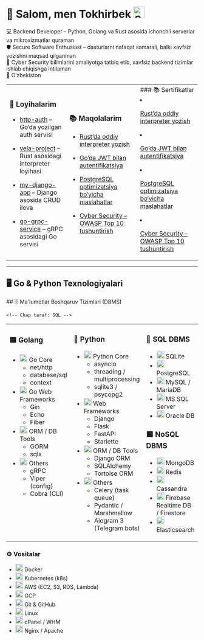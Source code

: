 # 👋 Salom, men Tokhirbek <img src="https://media.giphy.com/media/3o7aCTfyhYawdOXcFW/giphy.gif" width="30" title="Server"/>

💻 Backend Developer – Python, Golang va Rust asosida ishonchli serverlar va mikroxizmatlar quraman  
🛡 Secure Software Enthusiast – dasturlarni nafaqat samarali, balki xavfsiz yozishni maqsad qilganman  
🚀 Cyber Security bilimlarini amaliyotga tatbiq etib, xavfsiz backend tizimlar ishlab chiqishga intilaman  
📍 O‘zbekiston  


<table>
  <tr>
    <td>

### 📂 Loyihalarim
- [http-auth](https://github.com/tokhirbek/http-auth) – Go’da yozilgan auth servisi  
- [vela-project](https://github.com/tokhirbek/vela-project) – Rust asosidagi interpreter loyihasi  
- [my-django-app](https://github.com/tokhirbek/my-django-app) – Django asosida CRUD ilova  
- [go-grpc-service](https://github.com/tokhirbek/go-grpc-service) – gRPC asosidagi Go servisi  

    </td>
    <td>

### 📚 Maqolalarim
- [Rust’da oddiy interpreter yozish](https://github.com/tokhirbek/blog/rust-interpreter.md)  
- [Go’da JWT bilan autentifikatsiya](https://github.com/tokhirbek/blog/go-jwt-auth.md)  
- [PostgreSQL optimizatsiya bo‘yicha maslahatlar](https://github.com/tokhirbek/blog/postgres-optimization.md)  
- [Cyber Security – OWASP Top 10 tushuntirish](https://github.com/tokhirbek/blog/owasp-top10.md)  

    </td>
    <td>
      ### 📚 Sertifikatlar
- [Rust’da oddiy interpreter yozish](https://github.com/tokhirbek/blog/rust-interpreter.md)  
- [Go’da JWT bilan autentifikatsiya](https://github.com/tokhirbek/blog/go-jwt-auth.md)  
- [PostgreSQL optimizatsiya bo‘yicha maslahatlar](https://github.com/tokhirbek/blog/postgres-optimization.md)  
- [Cyber Security – OWASP Top 10 tushuntirish](https://github.com/tokhirbek/blog/owasp-top10.md)  

    </td>
  </tr>
</table>

---

## 🖥 Go & Python Texnologiyalari

<table>
  <tr>

  <td valign="top" width="50%">

### 🟦 Golang
<ul>
  <li>
    <img src="https://cdn.jsdelivr.net/gh/devicons/devicon/icons/go/go-original.svg" width="20"/> Go Core
    <ul>
      <li>net/http</li>
      <li>database/sql</li>
      <li>context</li>
    </ul>
  </li>
  <li>
    <img src="https://cdn.jsdelivr.net/gh/devicons/devicon/icons/go/go-original.svg" width="20"/> Go Web Frameworks
    <ul>
      <li>Gin</li>
      <li>Echo</li>
      <li>Fiber</li>
    </ul>
  </li>
  <li>
    <img src="https://cdn.jsdelivr.net/gh/devicons/devicon/icons/go/go-original.svg" width="20"/> ORM / DB Tools
    <ul>
      <li>GORM</li>
      <li>sqlx</li>
    </ul>
  </li>
  <li>
    <img src="https://cdn.jsdelivr.net/gh/devicons/devicon/icons/go/go-original.svg" width="20"/> Others
    <ul>
      <li>gRPC</li>
      <li>Viper (config)</li>
      <li>Cobra (CLI)</li>
    </ul>
  </li>
</ul>

</td>
<td valign="top" width="50%">

### 🐍 Python
<ul>
  <li>
    <img src="https://cdn.jsdelivr.net/gh/devicons/devicon/icons/python/python-original.svg" width="20"/> Python Core
    <ul>
      <li>asyncio</li>
      <li>threading / multiprocessing</li>
      <li>sqlite3 / psycopg2</li>
    </ul>
  </li>
  <li>
    <img src="https://cdn.jsdelivr.net/gh/devicons/devicon/icons/python/python-original.svg" width="20"/> Web Frameworks
    <ul>
      <li>Django</li>
      <li>Flask</li>
      <li>FastAPI</li>
      <li>Starlette</li>
    </ul>
  </li>
  <li>
    <img src="https://cdn.jsdelivr.net/gh/devicons/devicon/icons/python/python-original.svg" width="20"/> ORM / DB Tools
    <ul>
      <li>Django ORM</li>
      <li>SQLAlchemy</li>
      <li>Tortoise ORM</li>
    </ul>
  </li>
  <li>
    <img src="https://cdn.jsdelivr.net/gh/devicons/devicon/icons/python/python-original.svg" width="20"/> Others
    <ul>
      <li>Celery (task queue)</li>
      <li>Pydantic / Marshmallow</li>
      <li>Aiogram 3 (Telegram bots)</li>
    </ul>
  </li>
</ul>

  </td>
    <!-- Chap taraf: SQL -->
  ## 🗄 Ma'lumotlar Boshqaruv Tizimlari (DBMS)

    <!-- Chap taraf: SQL -->
  <td valign="top" width="50%">

### 🔷 SQL DBMS
<ul>
  <li><img src="https://cdn.jsdelivr.net/gh/devicons/devicon/icons/sqlite/sqlite-original.svg" width="20"/> SQLite</li>
  <li><img src="https://cdn.jsdelivr.net/gh/devicons/devicon/icons/postgresql/postgresql-original.svg" width="20"/> PostgreSQL</li>
  <li><img src="https://cdn.jsdelivr.net/gh/devicons/devicon/icons/mysql/mysql-original.svg" width="20"/> MySQL / MariaDB</li>
  <li><img src="https://cdn.jsdelivr.net/gh/devicons/devicon/icons/microsoftsqlserver/microsoftsqlserver-plain.svg" width="20"/> MS SQL Server</li>
  <li><img src="https://cdn.jsdelivr.net/gh/devicons/devicon/icons/oracle/oracle-original.svg" width="20"/> Oracle DB</li>
</ul>


### 🟩 NoSQL DBMS
<ul>
  <li><img src="https://cdn.jsdelivr.net/gh/devicons/devicon/icons/mongodb/mongodb-original.svg" width="20"/> MongoDB</li>
  <li><img src="https://cdn.jsdelivr.net/gh/devicons/devicon/icons/redis/redis-original.svg" width="20"/> Redis</li>
  <li><img src="https://cdn.jsdelivr.net/gh/devicons/devicon/icons/cassandra/cassandra-original.svg" width="20"/> Cassandra</li>
  <li><img src="https://cdn.jsdelivr.net/gh/devicons/devicon/icons/firebase/firebase-plain.svg" width="20"/> Firebase Realtime DB / Firestore</li>
  <li><img src="https://cdn.jsdelivr.net/gh/devicons/devicon/icons/elasticsearch/elasticsearch-original.svg" width="20"/> Elasticsearch</li>
</ul>

  </td>
  </tr>
</table>




### ⚙️ Vositalar
- <img src="https://cdn.jsdelivr.net/gh/devicons/devicon/icons/docker/docker-original.svg" width="20"/> Docker  
- <img src="https://cdn.jsdelivr.net/gh/devicons/devicon/icons/kubernetes/kubernetes-plain.svg" width="20"/> Kubernetes (k8s)  
- <img src="https://cdn.jsdelivr.net/gh/devicons/devicon/icons/amazonwebservices/amazonwebservices-original.svg" width="20"/> AWS (EC2, S3, RDS, Lambda)  
- <img src="https://cdn.jsdelivr.net/gh/devicons/devicon/icons/googlecloud/googlecloud-original.svg" width="20"/> GCP  
- <img src="https://cdn.jsdelivr.net/gh/devicons/devicon/icons/git/git-original.svg" width="20"/> Git & GitHub  
- <img src="https://cdn.jsdelivr.net/gh/devicons/devicon/icons/linux/linux-original.svg" width="20"/> Linux  
- <img src="https://img.icons8.com/color/48/cpanel.png" width="20"/> cPanel / WHM  
- <img src="https://img.icons8.com/color/48/nginx.png" width="20"/> Nginx / Apache  

